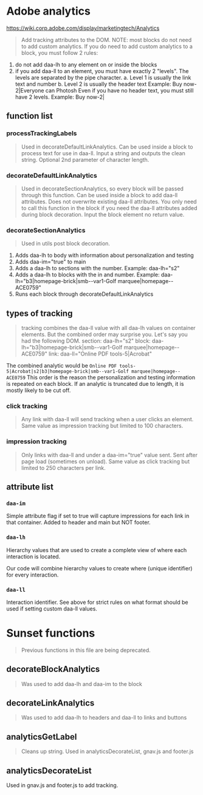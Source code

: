 # Adobe analytics
https://wiki.corp.adobe.com/display/marketingtech/Analytics
> Add tracking attributes to the DOM.
NOTE: most blocks do not need to add custom analytics. If you do need to add custom analytics to a block, you must follow 2 rules:
1. do not add daa-lh to any element on or inside the blocks
2. if you add daa-ll to an element, you must have exactly 2 "levels". The levels are separated by the pipe character.
  a. Level 1 is usually the link text and number
  b. Level 2 is usually the header text
  Example: Buy now-2|Everyone can Photosh
  Even if you have no header text, you must still have 2 levels.
  Example: Buy now-2|




## function list

### processTrackingLabels

> Used in decorateDefaultLinkAnalytics. Can be used inside a block to process text for use in daa-ll.
Input a string and outputs the clean string. Optional 2nd parameter of character length.

### decorateDefaultLinkAnalytics

> Used in decorateSectionAnalytics, so every block will be passed through this function.
Can be used inside a block to add daa-ll attributes. Does not overwrite existing daa-ll attributes.
You only need to call this function in the block if you need the daa-ll attributes added during block decoration.
Input the block element no return value.

### decorateSectionAnalytics

> Used in utils post block decoration.
1. Adds daa-lh to body with information about personalization and testing
2. Adds daa-im="true" to main
3. Adds a daa-lh to sections with the number. Example: daa-lh="s2"
4. Adds a daa-lh to blocks with the in and number. Example: daa-lh="b3|homepage-brick|smb--var1-Golf marquee|homepage--ACE0759"
5. Runs each block through decorateDefaultLinkAnalytics




## types of tracking
> tracking combines the daa-ll value with all daa-lh values on container elements.  But the combined order may surprise you. Let's say you had the following DOM.
section: daa-lh="s2"
block: daa-lh="b3|homepage-brick|smb--var1-Golf marquee|homepage--ACE0759"
link: daa-ll="Online PDF tools-5|Acrobat"

The combined analytic would be `Online PDF tools-5|Acrobat|s2|b3|homepage-brick|smb--var1-Golf marquee|homepage--ACE0759`
This order is the reason the personalization and testing information is repeated on each block.  If an analytic is truncated due to length, it is mostly likely to be cut off.

### click tracking
> Any link with daa-ll will send tracking when a user clicks an element. Same value as impression tracking but limited to 100 characters.

### impression tracking
> Only links with daa-ll and under a daa-im="true" value sent. Sent after page load (sometimes on unload). Same value as click tracking but limited to 250 characters per link.




## attribute list

### `daa-im`

Simple attribute flag if set to true will capture impressions for each link in that container. Added to header and main but NOT footer.

### `daa-lh`

Hierarchy values that are used to create a complete view of where each interaction is located. 

Our code will combine hierarchy values to create where (unique identifier) for every interaction.

### `daa-ll`

Interaction identifier. See above for strict rules on what format should be used if setting custom daa-ll values.





######
# Sunset functions

> Previous functions in this file are being deprecated.

## decorateBlockAnalytics

> Was used to add daa-lh and daa-im to the block

## decorateLinkAnalytics

> Was used to add daa-lh to headers and daa-ll to links and buttons

## analyticsGetLabel

> Cleans up string. Used in analyticsDecorateList, gnav.js and footer.js

## analyticsDecorateList

Used in gnav.js and footer.js to add tracking.
